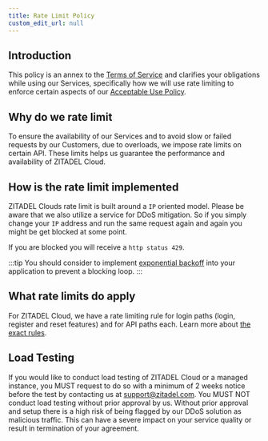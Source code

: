 ```yaml
---
title: Rate Limit Policy
custom_edit_url: null
---
```


## Introduction

This policy is an annex to the [Terms of Service](terms-of-service) and clarifies your obligations while using our Services, specifically how we will use rate limiting to enforce certain aspects of our [Acceptable Use Policy](acceptable-use-policy).

## Why do we rate limit

To ensure the availability of our Services and to avoid slow or failed requests by our Customers, due to overloads, we impose rate limits on certain API. These limits helps us guarantee the performance and availability of ZITADEL Cloud.

## How is the rate limit implemented

ZITADEL Clouds rate limit is built around a `IP` oriented model. Please be aware that we also utilize a service for DDoS mitigation.
So if you simply change your `IP` address and run the same request again and again you might be get blocked at some point.

If you are blocked you will receive a `http status 429`.

:::tip
You should consider to implement [exponential backoff](https://en.wikipedia.org/wiki/Exponential_backoff) into your application to prevent a blocking loop.
:::

## What rate limits do apply

For ZITADEL Cloud, we have a rate limiting rule for login paths (login, register and reset features) and for API paths each. Learn more about [the exact rules](/docs/apis/ratelimits).

## Load Testing

If you would like to conduct load testing of ZITADEL Cloud or a managed instance, you MUST request to do so with a minimum of 2 weeks notice before the test by contacting us at support@zitadel.com.
You MUST NOT conduct load testing without prior approval by us. Without prior approval and setup there is a high risk of being flagged by our DDoS solution as malicious traffic. This can have a severe impact on your service quality or result in termination of your agreement.
